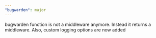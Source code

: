 ```yaml
---
"bugwarden": major
---
```


bugwarden function is not a middleware anymore. Instead it returns a middleware. Also, custom logging options are now added
